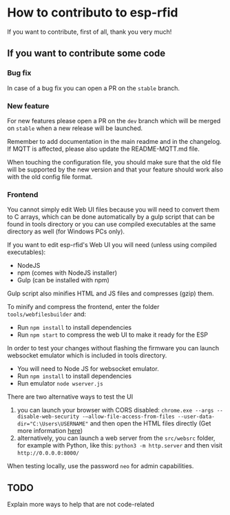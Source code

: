 # How to contributo to esp-rfid

If you want to contribute, first of all, thank you very much!

## If you want to contribute some code

### Bug fix

In case of a bug fix you can open a PR on the `stable` branch.


### New feature

For new features please open a PR on the `dev` branch which will be merged on `stable` when a new release will be launched.

Remember to add documentation in the main readme and in the changelog. If MQTT is affected, please also update the README-MQTT.md file.

When touching the configuration file, you should make sure that the old file will be supported by the new version and that your feature should work also with the old config file format.

### Frontend

You cannot simply edit Web UI files because you will need to convert them to C arrays, which can be done automatically by a gulp script that can be found in tools directory or you can use compiled executables at the same directory as well (for Windows PCs only).

If you want to edit esp-rfid's Web UI you will need (unless using compiled executables):
* NodeJS
* npm (comes with NodeJS installer)
* Gulp (can be installed with npm)

Gulp script also minifies HTML and JS files and compresses (gzip) them.

To minify and compress the frontend, enter the folder ```tools/webfilesbuilder``` and:
* Run ```npm install``` to install dependencies
* Run ```npm start``` to compress the web UI to make it ready for the ESP

In order to test your changes without flashing the firmware you can launch websocket emulator which is included in tools directory.
* You will need to Node JS for websocket emulator.
* Run ```npm install``` to install dependencies
* Run emulator  ```node wserver.js```

There are two alternative ways to test the UI
1. you can launch your browser with CORS disabled:
  ```chrome.exe --args --disable-web-security -–allow-file-access-from-files --user-data-dir="C:\Users\USERNAME"```
  and then open the HTML files directly (Get more information [here](https://stackoverflow.com/questions/3102819/disable-same-origin-policy-in-chrome))
2. alternatively, you can launch a web server from the ```src/websrc``` folder, for example with Python, like this:
  ```python3 -m http.server```
  and then visit ```http://0.0.0.0:8000/```

When testing locally, use the password ```neo``` for admin capabilities.

## TODO

Explain more ways to help that are not code-related
